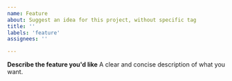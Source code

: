 ```yaml
---
name: Feature
about: Suggest an idea for this project, without specific tag
title: ''
labels: 'feature'
assignees: ''

---
```


**Describe the feature you'd like**
A clear and concise description of what you want.
